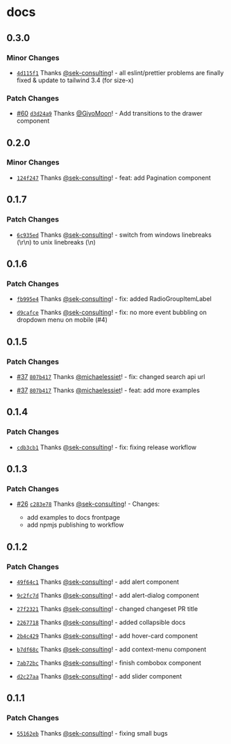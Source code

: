 # docs

## 0.3.0

### Minor Changes

- [`4d115f1`](https://github.com/sek-consulting/solid-ui/commit/4d115f1498579e447ac2bef35f228a6682f455b1) Thanks [@sek-consulting](https://github.com/sek-consulting)! - all eslint/prettier problems are finally fixed & update to tailwind 3.4 (for size-x)

### Patch Changes

- [#60](https://github.com/sek-consulting/solid-ui/pull/60) [`d3d24a9`](https://github.com/sek-consulting/solid-ui/commit/d3d24a9baf94c963af53938b00d993c9a8f7ff52) Thanks [@GiyoMoon](https://github.com/GiyoMoon)! - Add transitions to the drawer component

## 0.2.0

### Minor Changes

- [`124f247`](https://github.com/sek-consulting/solid-ui/commit/124f247bbf506d9142575ad6c7cbe86bb7b85ac4) Thanks [@sek-consulting](https://github.com/sek-consulting)! - feat: add Pagination component

## 0.1.7

### Patch Changes

- [`6c935ed`](https://github.com/sek-consulting/solid-ui/commit/6c935ed5ded57937770a7e025424b8368f997b7a) Thanks [@sek-consulting](https://github.com/sek-consulting)! - switch from windows linebreaks (\r\n) to unix linebreaks (\n)

## 0.1.6

### Patch Changes

- [`fb995e4`](https://github.com/sek-consulting/solid-ui/commit/fb995e4ce48774a5551ba17c06a253c5be769977) Thanks [@sek-consulting](https://github.com/sek-consulting)! - fix: added RadioGroupItemLabel

- [`d9cafce`](https://github.com/sek-consulting/solid-ui/commit/d9cafcef3966bafc5ff315636efe1fad2d8eb155) Thanks [@sek-consulting](https://github.com/sek-consulting)! - fix: no more event bubbling on dropdown menu on mobile (#4)

## 0.1.5

### Patch Changes

- [#37](https://github.com/sek-consulting/solid-ui/pull/37) [`807b417`](https://github.com/sek-consulting/solid-ui/commit/807b4171e2c0aaad3e08858082f2fa76eb47a875) Thanks [@michaelessiet](https://github.com/michaelessiet)! - fix: changed search api url

- [#37](https://github.com/sek-consulting/solid-ui/pull/37) [`807b417`](https://github.com/sek-consulting/solid-ui/commit/807b4171e2c0aaad3e08858082f2fa76eb47a875) Thanks [@michaelessiet](https://github.com/michaelessiet)! - feat: add more examples

## 0.1.4

### Patch Changes

- [`cdb3cb1`](https://github.com/sek-consulting/solid-ui/commit/cdb3cb12116790a170b64186432340d91821157e) Thanks [@sek-consulting](https://github.com/sek-consulting)! - fix: fixing release workflow

## 0.1.3

### Patch Changes

- [#26](https://github.com/sek-consulting/solid-ui/pull/26) [`c283e78`](https://github.com/sek-consulting/solid-ui/commit/c283e78feeba71a3cfcd3dac0464bd66ad8d6c29) Thanks [@sek-consulting](https://github.com/sek-consulting)! - Changes:

  - add examples to docs frontpage
  - add npmjs publishing to workflow

## 0.1.2

### Patch Changes

- [`49f64c1`](https://github.com/sek-consulting/solid-ui/commit/49f64c1a0fcc1f079d885582922abd7de84509d1) Thanks [@sek-consulting](https://github.com/sek-consulting)! - add alert component

- [`9c2fc7d`](https://github.com/sek-consulting/solid-ui/commit/9c2fc7d8599b326ba156e22d16ce139de4058de9) Thanks [@sek-consulting](https://github.com/sek-consulting)! - add alert-dialog component

- [`27f2321`](https://github.com/sek-consulting/solid-ui/commit/27f23214bf912ab4ea828a04298503643094f6c6) Thanks [@sek-consulting](https://github.com/sek-consulting)! - changed changeset PR title

- [`2267718`](https://github.com/sek-consulting/solid-ui/commit/2267718ad3a423b89ca972fda9452099b84da1a1) Thanks [@sek-consulting](https://github.com/sek-consulting)! - added collapsible docs

- [`2b4c429`](https://github.com/sek-consulting/solid-ui/commit/2b4c429eb8e093a6f07b66f6190b6c22b5b7d163) Thanks [@sek-consulting](https://github.com/sek-consulting)! - add hover-card component

- [`b7df68c`](https://github.com/sek-consulting/solid-ui/commit/b7df68cd68ec60653f7bfe7edc9f09555e43361e) Thanks [@sek-consulting](https://github.com/sek-consulting)! - add context-menu component

- [`7ab72bc`](https://github.com/sek-consulting/solid-ui/commit/7ab72bc34a5639c08661a7f191efd2201a768c18) Thanks [@sek-consulting](https://github.com/sek-consulting)! - finish combobox component

- [`d2c27aa`](https://github.com/sek-consulting/solid-ui/commit/d2c27aaa50aa57655875c45409fe3db03b3da218) Thanks [@sek-consulting](https://github.com/sek-consulting)! - add slider component

## 0.1.1

### Patch Changes

- [`55162eb`](https://github.com/sek-consulting/solid-ui/commit/55162eb29c0e48b65ae1687b69bb9474832ce8e1) Thanks [@sek-consulting](https://github.com/sek-consulting)! - fixing small bugs
